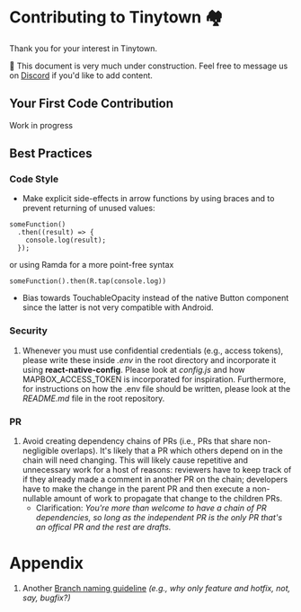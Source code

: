# Contributing to Tinytown 🏘️

Thank you for your interest in Tinytown. 

🚧 This document is very much under construction. Feel free to message us on [Discord](http://bit.ly/ttown-discord) if you'd like to add content.

## Your First Code Contribution ##

Work in progress

## Best Practices ##

### Code Style ###
* Make explicit side-effects in arrow functions by using braces and to prevent returning of unused values:
```
someFunction()
  .then((result) => {
    console.log(result);
  });
```
or using Ramda for a more point-free syntax
```
someFunction().then(R.tap(console.log))
```

* Bias towards TouchableOpacity instead of the native Button component since the latter is not very compatible with Android.

### Security ###

1. Whenever you must use confidential credentials (e.g., access tokens), please write these inside _.env_ in the root directory and incorporate it using **react-native-config**. Please look at _config.js_ and how MAPBOX_ACCESS_TOKEN is incorporated for inspiration. Furthermore, for instructions on how the .env file should be written, please look at the _README<span></span>.md_ file in the root repository.

### PR ###

1. Avoid creating dependency chains of PRs (i.e., PRs that share non-negligible overlaps). It's likely that a PR which others depend on in the chain will need changing. This will likely cause repetitive and unnecessary work for a host of reasons: reviewers have to keep track of if they already made a comment in another PR on the chain; developers have to make the change in the parent PR and then execute a non-nullable amount of work to propagate that change to the children PRs.
    - Clarification: _You're more than welcome to have a chain of PR dependencies, so long as the independent PR is the only PR that's an offical PR and the rest are drafts._

# Appendix

1. Another [Branch naming guideline](https://nvie.com/posts/a-successful-git-branching-model/) _(e.g., why only feature and hotfix, not, say, bugfix?)_ <a id="appendix_1"></a>

